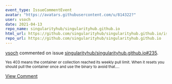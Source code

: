 ```yaml
---
event_type: IssueCommentEvent
avatar: "https://avatars.githubusercontent.com/u/814322?"
user: vsoch
date: 2021-04-13
repo_name: singularityhub/singularityhub.github.io
html_url: https://github.com/singularityhub/singularityhub.github.io/issues/235
repo_url: https://github.com/singularityhub/singularityhub.github.io
---
```


<a href='https://github.com/vsoch' target='_blank'>vsoch</a> commented on issue <a href='https://github.com/singularityhub/singularityhub.github.io/issues/235' target='_blank'>singularityhub/singularityhub.github.io#235</a>.

<small>Yes 403 means the container or collection reached its weekly pull limit. When it resets you should pull the container once and use the binary to avoid that....</small>

<a href='https://github.com/singularityhub/singularityhub.github.io/issues/235' target='_blank'>View Comment</a>
